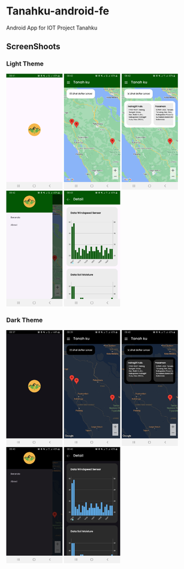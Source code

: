 # Tanahku-android-fe
Android App for IOT Project Tanahku 

## ScreenShoots
### Light Theme
<img src="https://github.com/maling-it/tanahku-android-fe/blob/master/screenshoots/splash_light.png" alt="splash" width="150"/> <img src="https://github.com/maling-it/tanahku-android-fe/blob/master/screenshoots/home_light_1.png" alt="splash" width="150"/> <img src="https://github.com/maling-it/tanahku-android-fe/blob/master/screenshoots/home_light_2.png" alt="splash" width="150"/> <img src="https://github.com/maling-it/tanahku-android-fe/blob/master/screenshoots/drawer_light.png" alt="splash" width="150"/> <img src="https://github.com/maling-it/tanahku-android-fe/blob/master/screenshoots/detail_light.png" alt="splash" width="150"/> 

### Dark Theme

<img src="https://github.com/maling-it/tanahku-android-fe/blob/master/screenshoots/splash.png" alt="splash" width="150"/> <img src="https://github.com/maling-it/tanahku-android-fe/blob/master/screenshoots/home_1.png" alt="splash" width="150"/> <img src="https://github.com/maling-it/tanahku-android-fe/blob/master/screenshoots/home_2.png" alt="splash" width="150"/> <img src="https://github.com/maling-it/tanahku-android-fe/blob/master/screenshoots/drawer.png" alt="splash" width="150"/> <img src="https://github.com/maling-it/tanahku-android-fe/blob/master/screenshoots/detail.png" alt="splash" width="150"/> 
